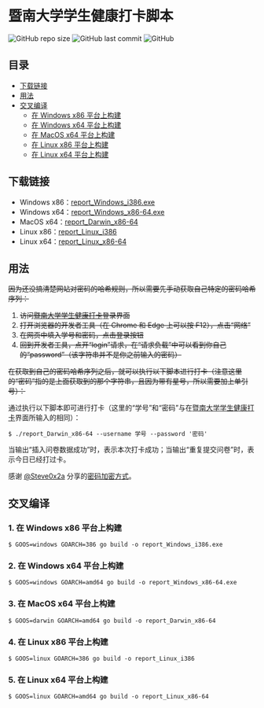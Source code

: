# 暨南大学学生健康打卡脚本

![GitHub repo size](https://img.shields.io/github/repo-size/azxj/jnu-stu-health-report)
![GitHub last commit](https://img.shields.io/github/last-commit/azxj/jnu-stu-health-report)
![GitHub](https://img.shields.io/github/license/azxj/jnu-stu-health-report)

## 目录

- [下载链接](#links)
- [用法](#usages)
- [交叉编译](#build)
  - [在 Windows x86 平台上构建](#build-windows-x86)
  - [在 Windows x64 平台上构建](#build-windows-x64)
  - [在 MacOS x64 平台上构建](#build-macos-x64)
  - [在 Linux x86 平台上构建](#build-linux-x86)
  - [在 Linux x64 平台上构建](#build-linux-x64)

## <a name="links"></a> 下载链接

- Windows x86：[report_Windows_i386.exe](https://github.com/azxj/jnu-stu-health-report/releases/download/v1.0/report_Windows_i386.exe)
- Windows x64：[report_Windows_x86-64.exe](https://github.com/azxj/jnu-stu-health-report/releases/download/v1.0/report_Windows_x86-64.exe)
- MacOS x64：[report_Darwin_x86-64](https://github.com/azxj/jnu-stu-health-report/releases/download/v1.0/report_Darwin_x86-64)
- Linux x86：[report_Linux_i386](https://github.com/azxj/jnu-stu-health-report/releases/download/v1.0/report_Linux_i386)
- Linux x64：[report_Linux_x86-64](https://github.com/azxj/jnu-stu-health-report/releases/download/v1.0/report_Linux_x86-64)

## <a name="usages"></a> 用法

~~因为还没搞清楚网站对密码的哈希规则，所以需要先手动获取自己特定的密码哈希序列：~~

1. ~~访问[暨南大学学生健康打卡](https://stuhealth.jnu.edu.cn)登录界面~~
2. ~~打开浏览器的开发者工具（在 Chrome 和 Edge 上可以按 F12），点击“网络”~~
3. ~~在网页中填入学号和密码，点击登录按钮~~
4. ~~回到开发者工具，点开“login”请求，在“请求负载”中可以看到你自己的“password”（该字符串并不是你之前输入的密码）~~

~~在获取到自己的密码哈希序列之后，就可以执行以下脚本进行打卡（注意这里的“密码”指的是上面获取到的那个字符串，且因为带有星号，所以需要加上单引号）：~~

通过执行以下脚本即可进行打卡（这里的“学号”和“密码”与在[暨南大学学生健康打卡](https://stuhealth.jnu.edu.cn)界面所输入的相同）：

```shell
$ ./report_Darwin_x86-64 --username 学号 --password '密码'
```

当输出“插入问卷数据成功”时，表示本次打卡成功；当输出“重复提交问卷”时，表示今日已经打过卡。

感谢 [@Steve0x2a](https://github.com/Steve0x2a) 分享的[密码加密方式](https://github.com/azxj/jnu-stu-health-report/issues/1)。

## <a name="build"></a> 交叉编译

### <a name="build-windows-x86"></a> 1. 在 Windows x86 平台上构建

```shell
$ GOOS=windows GOARCH=386 go build -o report_Windows_i386.exe
```

### <a name="build-windows-x64"></a> 2. 在 Windows x64 平台上构建

```shell
$ GOOS=windows GOARCH=amd64 go build -o report_Windows_x86-64.exe
```

### <a name="build-macos-x64"></a> 3. 在 MacOS x64 平台上构建

```shell
$ GOOS=darwin GOARCH=amd64 go build -o report_Darwin_x86-64
```

### <a name="build-linux-x86"></a> 4. 在 Linux x86 平台上构建

```shell
$ GOOS=linux GOARCH=386 go build -o report_Linux_i386
```

### <a name="build-linux-x64"></a> 5. 在 Linux x64 平台上构建

```shell
$ GOOS=linux GOARCH=amd64 go build -o report_Linux_x86-64
```
